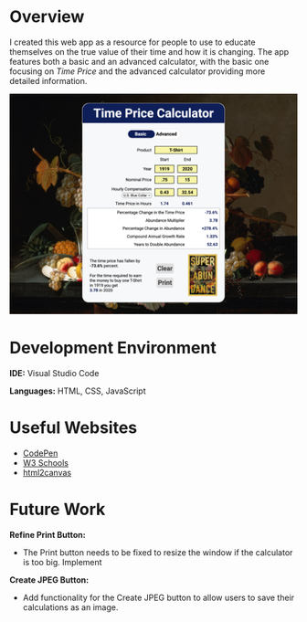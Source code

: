# Overview

I created this web app as a resource for people to use to educate themselves on the true value of their time and how it is changing. The app features both a basic and an advanced calculator, with the basic one focusing on *Time Price* and the advanced calculator providing more detailed information.

![App Screenshot](images/app_screenshot.png)

# Development Environment

**IDE:** Visual Studio Code

**Languages:** HTML, CSS, JavaScript

# Useful Websites

- [CodePen](https://codepen.io)
- [W3 Schools](https://www.w3schools.com/)
- [html2canvas](https://html2canvas.hertzen.com/)

# Future Work

**Refine Print Button:**
- The Print button needs to be fixed to resize the window if the calculator is too big.
Implement

**Create JPEG Button:**
- Add functionality for the Create JPEG button to allow users to save their calculations as an image.
